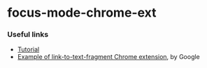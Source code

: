 # focus-mode-chrome-ext

### Useful links

- [Tutorial](https://developer.chrome.com/docs/extensions/mv3/getstarted/tut-reading-time/#:~:text=this%20tutorial%20builds%20an%20extension%20that%20adds%20the%20expected%20reading%20time%20to%20any%20chrome%20extension%20and%20chrome%20web%20store%20documentation%20page.)
- [Example of link-to-text-fragment Chrome extension](https://github.com/GoogleChromeLabs/link-to-text-fragment), by Google
